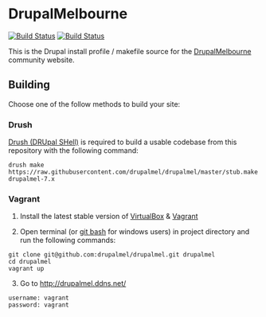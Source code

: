 # DrupalMelbourne

[![Build Status](https://travis-ci.org/drupalmel/drupalmel.svg?branch=master)](https://travis-ci.org/drupalmel/drupalmel)
[![Build Status](https://circleci.com/gh/pendashteh/drupalmel/tree/feature/circle-ci.svg?style=shield)](https://circleci.com/gh/pendashteh/drupalmel)

This is the Drupal install profile / makefile source for the [DrupalMelbourne](http://melbourne.drupal.org.au/)
community website.



## Building

Choose one of the follow methods to build your site:

### Drush

[Drush (DRUpal SHell)](https://github.com/drush-ops/drush) is required to build
a usable codebase from this repository with the following command:

`drush make https://raw.githubusercontent.com/drupalmel/drupalmel/master/stub.make drupalmel-7.x`


### Vagrant

  1. Install the latest stable version of [VirtualBox](https://www.virtualbox.org/wiki/Downloads) & [Vagrant](https://www.vagrantup.com/downloads.html)

  2. Open terminal (or [git bash](https://msysgit.github.io/) for windows users) in project directory and run the following commands:

  ```
  git clone git@github.com:drupalmel/drupalmel.git drupalmel
  cd drupalmel
  vagrant up
  ```

  3. Go to http://drupalmel.ddns.net/

  ```
  username: vagrant
  password: vagrant
  ```
